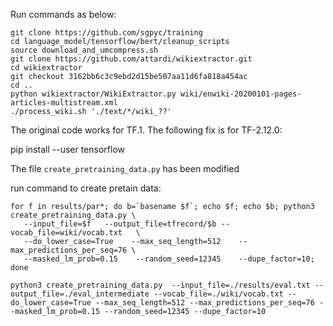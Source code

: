 Run commands as below:
```
git clone https://github.com/sgpyc/training
cd language_model/tensorflow/bert/cleanup_scripts
source download_and_umcompress.sh
git clone https://github.com/attardi/wikiextractor.git
cd wikiextractor
git checkout 3162bb6c3c9ebd2d15be507aa11d6fa818a454ac
cd .. 
python wikiextractor/WikiExtractor.py wiki/enwiki-20200101-pages-articles-multistream.xml
./process_wiki.sh './text/*/wiki_??'
```

The original code works for TF.1. The following fix is for TF-2.12.0:


pip install --user tensorflow

The file `create_pretraining_data.py` has been modified

run command to create pretain data:
```
for f in results/par*; do b=`basename $f`; echo $f; echo $b; python3 create_pretraining_data.py \
   --input_file=$f   --output_file=tfrecord/$b --vocab_file=wiki/vocab.txt   \
   --do_lower_case=True    --max_seq_length=512    --max_predictions_per_seq=76 \
   --masked_lm_prob=0.15    --random_seed=12345    --dupe_factor=10; done
   
python3 create_pretraining_data.py  --input_file=./results/eval.txt --output_file=./eval_intermediate --vocab_file=./wiki/vocab.txt --do_lower_case=True --max_seq_length=512 --max_predictions_per_seq=76 --masked_lm_prob=0.15 --random_seed=12345 --dupe_factor=10
```
